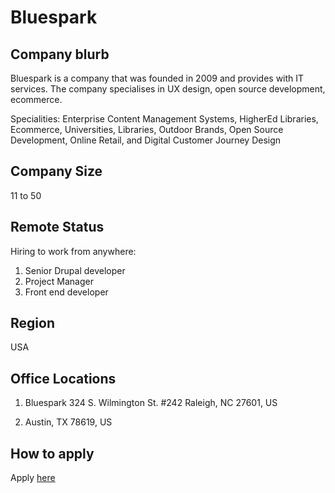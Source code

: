 # Bluespark

## Company blurb

Bluespark is a company that was founded in 2009 and provides with IT services. The company specialises in 
UX design, open source development, ecommerce.

Specialities:
Enterprise Content Management Systems, HigherEd Libraries, Ecommerce, Universities, Libraries, Outdoor Brands, Open Source Development, Online Retail, and Digital Customer Journey Design

## Company Size

11 to 50

## Remote Status

Hiring to work from anywhere:
1) Senior Drupal developer
2) Project Manager
3) Front end developer

## Region

USA

## Office Locations

1) Bluespark 324 S. Wilmington St. #242
   Raleigh, NC 27601, US

2) Austin, TX 78619, US

## How to apply

Apply [here](https://www.bluespark.com/careers)